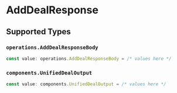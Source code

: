 # AddDealResponse


## Supported Types

### `operations.AddDealResponseBody`

```typescript
const value: operations.AddDealResponseBody = /* values here */
```

### `components.UnifiedDealOutput`

```typescript
const value: components.UnifiedDealOutput = /* values here */
```

